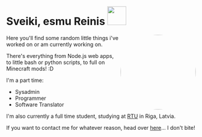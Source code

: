 # Sveiki, esmu Reinis   <img src=https://i.imgur.com/0jDMof9.gif width=50px> 
<img align='right' style="clip-path:circle();" src=https://i.imgur.com/Gozf9rp.png width=200px>
Here you'll find some random little things i've worked on or am currently working on. 

There's everything from Node.js web apps, to little bash or python scripts, to full on Minecraft mods! :D

I'm a part time:
- Sysadmin 
- Programmer
- Software Translator

I'm also currently a full time student, studying at [RTU](https://rtu.lv) in Riga, Latvia.

If you want to contact me for whatever reason, head over [here](https://mednis.id.lv)... I don't bite!

